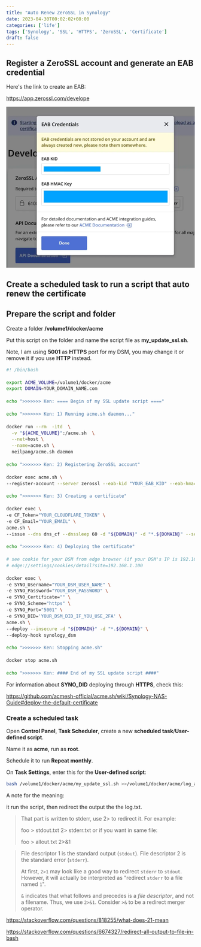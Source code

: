 ```yaml
---
title: "Auto Renew ZeroSSL in Synology"
date: 2023-04-30T00:02:02+08:00
categories: ['life']
tags: ['Synology', 'SSL', 'HTTPS', 'ZeroSSL', 'Certificate']
draft: false
---
```


## Register a ZeroSSL account and generate an EAB credential

Here's the link to create an EAB:

https://app.zerossl.com/develope

![ZeroSSL EAB](ZeroSSL_EAB.webp)

## Create a scheduled task to run a script that auto renew the certificate

## Prepare the script and folder

Create a folder **/volume1/docker/acme**

Put this script on the folder and name the script file as **my_update_ssl.sh**.

Note, I am using **5001** as **HTTPS** port for my DSM, you may change it or remove it if you use **HTTP** instead.

```sh
#! /bin/bash

export ACME_VOLUME=/volume1/docker/acme
export DOMAIN=YOUR_DOMAIN_NAME.com

echo ">>>>>>> Ken: ==== Begin of my SSL update script ===="

echo ">>>>>>> Ken: 1) Running acme.sh daemon..."

docker run --rm  -itd  \
  -v "${ACME_VOLUME}":/acme.sh  \
  --net=host \
  --name=acme.sh \
  neilpang/acme.sh daemon

echo ">>>>>>> Ken: 2) Registering ZeroSSL account"

docker exec acme.sh \
--register-account --server zerossl --eab-kid "YOUR_EAB_KID" --eab-hmac-key "YOUR_EAB_HMAC_KEY"

echo ">>>>>>> Ken: 3) Creating a certificate"

docker exec \
-e CF_Token="YOUR_CLOUDFLARE_TOKEN" \
-e CF_Email="YOUR_EMAIL" \
acme.sh \
--issue --dns dns_cf --dnssleep 60 -d "${DOMAIN}" -d "*.${DOMAIN}" --server zerossl

echo ">>>>>>> Ken: 4) Deploying the certificate"

# see cookie for your DSM from edge browser (if your DSM's IP is 192.168.1.100):
# edge://settings/cookies/detail?site=192.168.1.100

docker exec \
-e SYNO_Username="YOUR_DSM_USER_NAME" \
-e SYNO_Password="YOUR_DSM_PASSWORD" \
-e SYNO_Certificate="" \
-e SYNO_Scheme="https" \
-e SYNO_Port="5001" \
-e SYNO_DID='YOUR_DSM_DID_IF_YOU_USE_2FA' \
acme.sh \
--deploy --insecure -d "${DOMAIN}" -d "*.${DOMAIN}" \
--deploy-hook synology_dsm

echo ">>>>>>> Ken: Stopping acme.sh"

docker stop acme.sh

echo ">>>>>>> Ken: #### End of my SSL update script ####"
```

For information about **SYNO_DID** deploying through **HTTPS**, check this:

https://github.com/acmesh-official/acme.sh/wiki/Synology-NAS-Guide#deploy-the-default-certificate

### Create a scheduled task

Open **Control Panel**, **Task Scheduler**, create a new **scheduled task**/**User-defined script**.

Name it as **acme**, run as **root**.

Schedule it to run **Repeat monthly**.

On **Task Settings**, enter this for the **User-defined script**:

```bash
bash /volume1/docker/acme/my_update_ssl.sh >>/volume1/docker/acme/log_acme/log.txt 2>&1
```

A note for the meaning:

it run the script, then redirect the output the the log.txt.

> That part is written to stderr, use 2> to redirect it. For example:
>
> foo > stdout.txt 2> stderr.txt
> or if you want in same file:
>
> foo > allout.txt 2>&1

> File descriptor 1 is the standard output (`stdout`).
> File descriptor 2 is the standard error (`stderr`).
>
> At first, `2>1` may look like a good way to redirect `stderr` to `stdout`. However, it will actually be interpreted as "redirect `stderr` to a file named `1`".
>
> `&` indicates that what follows and precedes is a *file descriptor*, and not a filename. Thus, we use `2>&1`. Consider `>&` to be a redirect merger operator.

https://stackoverflow.com/questions/818255/what-does-21-mean

https://stackoverflow.com/questions/6674327/redirect-all-output-to-file-in-bash
